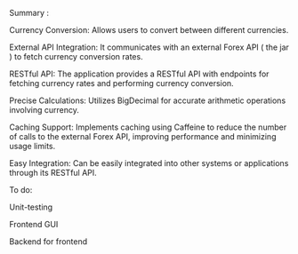 Summary :

Currency Conversion: Allows users to convert between different currencies.

External API Integration: It communicates with an external Forex API ( the jar ) to fetch currency conversion rates.

RESTful API: The application provides a RESTful API with endpoints for fetching currency rates and performing currency conversion.

Precise Calculations: Utilizes BigDecimal for accurate arithmetic operations involving currency.

Caching Support: Implements caching using Caffeine to reduce the number of calls to the external Forex API, improving performance and minimizing usage limits.

Easy Integration: Can be easily integrated into other systems or applications through its RESTful API.


To do: 

Unit-testing

Frontend GUI

Backend for frontend
